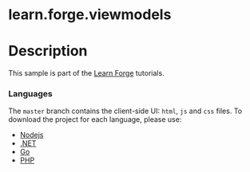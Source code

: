 # learn.forge.viewmodels

# Description

This sample is part of the [Learn Forge](http://learnforge.autodesk.io) tutorials.

### Languages

The `master` branch contains the client-side UI: `html`, `js` and `css` files. To download the project for each language, please use:

- [Nodejs](//github.com/Autodesk-Forge/learn.forge.viewmodels/tree/nodejs)
- [.NET](//github.com/Autodesk-Forge/learn.forge.viewmodels/tree/net)
- [Go](//github.com/Autodesk-Forge/learn.forge.viewmodels/tree/go)
- [PHP](//github.com/Autodesk-Forge/learn.forge.viewmodels/tree/php)
